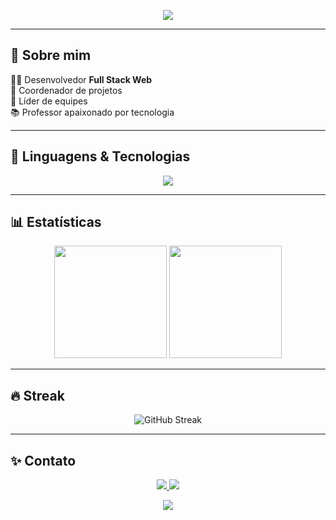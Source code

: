 <!-- Banner animado -->
<p align="center">
  <img src="https://capsule-render.vercel.app/api?type=waving&color=0:00bfff,100:ff1493&height=180&section=header&text=Lucas%20Anjos%20👋&fontSize=40&fontColor=fff&animation=fadeIn&fontAlignY=35"/>
</p>

---

## 💪 Sobre mim  
👨‍💻 Desenvolvedor **Full Stack Web**  
📌 Coordenador de projetos  
🤝 Líder de equipes  
📚 Professor apaixonado por tecnologia  

---

## 🚀 Linguagens & Tecnologias  

<p align="center">
  <img src="https://skillicons.dev/icons?i=html,css,js,php,python,ruby,cpp,cs,mysql" />
</p>

---

## 📊 Estatísticas  

<p align="center">
  <img src="https://github-readme-stats.vercel.app/api?username=olucassantos&show_icons=true&theme=radical" height="180"/>
  <img src="https://github-readme-stats.vercel.app/api/top-langs/?username=olucassantos&layout=compact&theme=radical" height="180"/>
</p>

---

## 🔥 Streak  

<p align="center">
  <img src="https://streak-stats.demolab.com/?user=olucassantos&theme=radical" alt="GitHub Streak"/>
</p>

---

## ✨ Contato  

<p align="center">
  <a href="https://www.linkedin.com/in/seulinkedin" target="_blank">
    <img src="https://img.shields.io/badge/LinkedIn-%230077B5.svg?style=for-the-badge&logo=linkedin&logoColor=white"/>
  </a>
  <a href="mailto:oargus.g@gmail.com">
    <img src="https://img.shields.io/badge/Email-D14836?style=for-the-badge&logo=gmail&logoColor=white"/>
  </a>
</p>

<!-- Footer animado -->
<p align="center">
  <img src="https://capsule-render.vercel.app/api?type=waving&color=0:ff1493,100:00bfff&height=120&section=footer"/>
</p>
